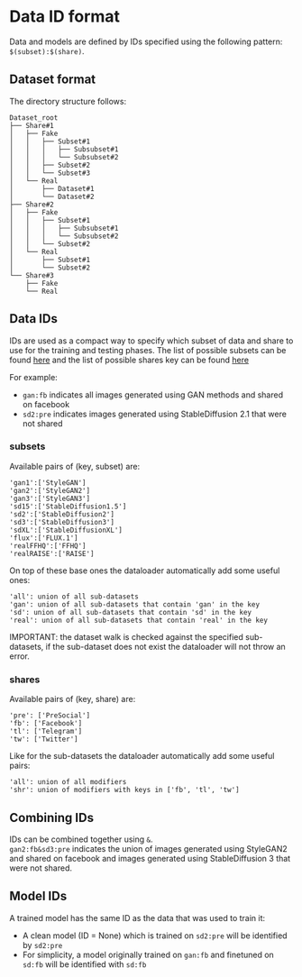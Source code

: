 # Data ID format
Data and models are defined by IDs specified using the following pattern: ```$(subset):$(share)```.

## Dataset format
The directory structure follows:
```
Dataset_root
├── Share#1
│   ├── Fake
│   │   ├── Subset#1
│   │   │   ├── Subsubset#1
│   │   │   └── Subsubset#2
│   │   ├── Subset#2
│   │   └── Subset#3
│   └── Real
│       ├── Dataset#1
│       └── Dataset#2
├── Share#2
│   ├── Fake
│   │   ├── Subset#1
│   │   │   ├── Subsubset#1
│   │   │   └── Subsubset#2
│   │   └── Subset#2
│   └── Real
│       ├── Subset#1
│       └── Subset#2
└── Share#3
    ├── Fake
    └── Real
```

## Data IDs
IDs are used as a compact way to specify which subset of data and share to use for the training and testing phases.
The list of possible subsets can be found [here](##subsets) and the list of possible shares key can be found [here](##shares)

For example: 
* ```gan:fb``` indicates all images generated using GAN methods and shared on facebook
* ```sd2:pre``` indicates images generated using StableDiffusion 2.1 that were not shared

### subsets
Available pairs of (key, subset) are:
```
'gan1':['StyleGAN']
'gan2':['StyleGAN2']
'gan3':['StyleGAN3']
'sd15':['StableDiffusion1.5']
'sd2':['StableDiffusion2']
'sd3':['StableDiffusion3']
'sdXL':['StableDiffusionXL']
'flux':['FLUX.1']
'realFFHQ':['FFHQ']
'realRAISE':['RAISE']
```

On top of these base ones the dataloader automatically add some useful ones:
```
'all': union of all sub-datasets
'gan': union of all sub-datasets that contain 'gan' in the key
'sd': union of all sub-datasets that contain 'sd' in the key
'real': union of all sub-datasets that contain 'real' in the key
```

IMPORTANT: the dataset walk is checked against the specified sub-datasets, if the sub-dataset does not exist the dataloader will not throw an error.

### shares
Available pairs of (key, share) are:
```
'pre': ['PreSocial']
'fb': ['Facebook']
'tl': ['Telegram']
'tw': ['Twitter']
```

Like for the sub-datasets the dataloader automatically add some useful pairs:
```
'all': union of all modifiers
'shr': union of modifiers with keys in ['fb', 'tl', 'tw']
```

## Combining IDs
IDs can be combined together using ```&```.\
```gan2:fb&sd3:pre``` indicates the union of images generated using StyleGAN2 and shared on facebook and images generated using StableDiffusion 3 that were not shared.

## Model IDs
A trained model has the same ID as the data that was used to train it:
* A clean model (ID = None) which is trained on ```sd2:pre``` will be identified by ```sd2:pre```
* For simplicity, a model originally trained on ```gan:fb``` and finetuned on ```sd:fb``` will be identified with ```sd:fb```